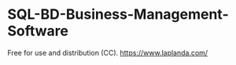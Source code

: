 # SQL-BD-Business-Management-Software
Free for use and distribution (CC). 
https://www.laplanda.com/
